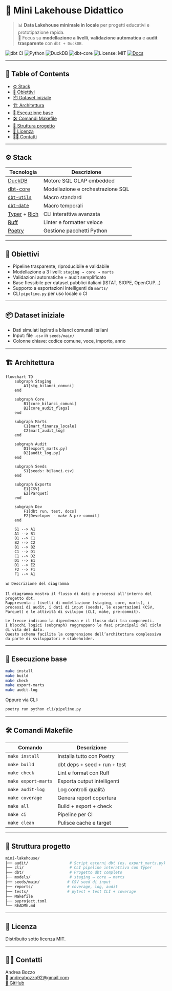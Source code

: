 # 🧊 Mini Lakehouse Didattico

> 📊 **Data Lakehouse minimale in locale** per progetti educativi e prototipazione rapida.  
> 🎯 Focus su **modellazione a livelli**, **validazione automatica** e **audit trasparente** con `dbt + DuckDB`.

![dbt CI](https://github.com/AndreaBozzo/Mini-Lakehouse-Didattico/actions/workflows/ci.yml/badge.svg)
![Python](https://img.shields.io/badge/python-3.11-blue?logo=python&style=flat)
![DuckDB](https://img.shields.io/badge/duckdb-local-yellow?logo=duckdb&style=flat)
![dbt-core](https://img.shields.io/badge/dbt-core-orange?logo=dbt&style=flat)
![License: MIT](https://img.shields.io/badge/License-MIT-green.svg)
[![Docs](https://img.shields.io/badge/docs-online-success?style=flat&logo=readthedocs)](https://andreabozzo.github.io/Mini-Lakehouse-Didattico/)

---

## 🧭 Table of Contents
- [⚙️ Stack](#️-stack)
- [🎯 Obiettivi](#-obiettivi)
- [📦 Dataset iniziale](#-dataset-iniziale)
- [🏗️ Architettura](#-architettura)
- [🧪 Esecuzione base](#-esecuzione-base)
- [🛠️ Comandi Makefile](#-comandi-makefile)
- [📁 Struttura progetto](#-struttura-progetto)
- [📄 Licenza](#-licenza)
- [🙋‍♂️ Contatti](#-contatti)

---

## ⚙️ Stack

| Tecnologia | Descrizione |
|------------|-------------|
| [DuckDB](https://duckdb.org/) | Motore SQL OLAP embedded |
| [dbt-core](https://docs.getdbt.com/) | Modellazione e orchestrazione SQL |
| [`dbt-utils`](https://hub.getdbt.com/dbt-labs/dbt_utils/) | Macro standard |
| [`dbt-date`](https://hub.getdbt.com/godatadriven/dbt_date/) | Macro temporali |
| [Typer](https://typer.tiangolo.com/) + [Rich](https://rich.readthedocs.io/) | CLI interattiva avanzata |
| [Ruff](https://docs.astral.sh/ruff/) | Linter e formatter veloce |
| [Poetry](https://python-poetry.org/) | Gestione pacchetti Python |

---

## 🎯 Obiettivi

- Pipeline trasparente, riproducibile e validabile
- Modellazione a 3 livelli: `staging → core → marts`
- Validazioni automatiche + audit semplificato
- Base flessibile per dataset pubblici italiani (ISTAT, SIOPE, OpenCUP...)
- Supporto a esportazioni intelligenti da `marts/`
- CLI `pipeline.py` per uso locale o CI

---

## 📦 Dataset iniziale

- Dati simulati ispirati a bilanci comunali italiani
- Input: file `.csv` in `seeds/main/`
- Colonne chiave: codice comune, voce, importo, anno

---

## 🏗️ Architettura

<!-- AUTO-SECTION:DIAGRAM -->
```mermaid
flowchart TD
    subgraph Staging
        A1[stg_bilanci_comuni]
    end

    subgraph Core
        B1[core_bilanci_comuni]
        B2[core_audit_flags]
    end

    subgraph Marts
        C1[mart_finanza_locale]
        C2[mart_audit_log]
    end

    subgraph Audit
        D1[export_marts.py]
        D2[audit_log.py]
    end

    subgraph Seeds
        S1[seeds: bilanci.csv]
    end

    subgraph Exports
        E1[CSV]
        E2[Parquet]
    end

    subgraph Dev
        F1[dbt run, test, docs]
        F2[Developer - make & pre-commit]
    end

    S1 --> A1
    A1 --> B1
    B1 --> C1
    B2 --> C2
    B1 --> B2
    C1 --> D1
    C1 --> D2
    D1 --> E1
    D1 --> E2
    F2 --> F1
    F1 --> A1
```
<!-- END-SECTION:DIAGRAM -->

```
📊 Descrizione del diagramma

Il diagramma mostra il flusso di dati e processi all'interno del progetto dbt.
Rappresenta i livelli di modellazione (staging, core, marts), i processi di audit, i dati di input (seeds), le esportazioni (CSV, Parquet) e le attività di sviluppo (CLI, make, pre-commit).

Le frecce indicano la dipendenza e il flusso dati tra componenti.
I blocchi logici (subgraph) raggruppano le fasi principali del ciclo di vita del dato.
Questo schema facilita la comprensione dell’architettura complessiva da parte di sviluppatori e stakeholder.
```

---

## 🧪 Esecuzione base

```bash
make install
make build
make check
make export-marts
make audit-log
```

Oppure via CLI:

```bash
poetry run python cli/pipeline.py
```

---

## 🛠️ Comandi Makefile

| Comando         | Descrizione |
|----------------|-------------|
| `make install` | Installa tutto con Poetry |
| `make build`   | dbt deps + seed + run + test |
| `make check`   | Lint e format con Ruff |
| `make export-marts` | Esporta output intelligenti |
| `make audit-log` | Log controlli qualità |
| `make coverage` | Genera report copertura |
| `make all`     | Build + export + check |
| `make ci`      | Pipeline per CI |
| `make clean`   | Pulisce cache e target |

---

## 📁 Struttura progetto

```bash
mini-lakehouse/
├── audit/                  # Script esterni dbt (es. export_marts.py)
├── cli/                    # CLI pipeline interattiva con Typer
├── dbt/                    # Progetto dbt completo
├── models/                 # staging → core → marts
├── seeds/main/            # CSV seed di input
├── reports/               # coverage, log, audit
├── tests/                 # pytest + test CLI + coverage
├── Makefile
├── pyproject.toml
└── README.md
```

---

## 📄 Licenza

Distribuito sotto licenza MIT.

---

## 🙋‍♂️ Contatti

Andrea Bozzo  
📧 andreabozzo92@gmail.com  
[🔗 GitHub](https://github.com/AndreaBozzo)
